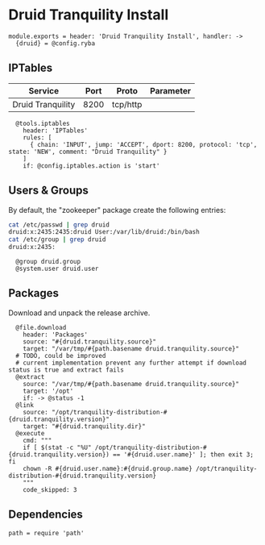 
# Druid Tranquility Install

    module.exports = header: 'Druid Tranquility Install', handler: ->
      {druid} = @config.ryba

## IPTables

| Service           | Port | Proto    | Parameter                   |
|-------------------|------|----------|-----------------------------|
| Druid Tranquility | 8200 | tcp/http |                             |

      @tools.iptables
        header: 'IPTables'
        rules: [
          { chain: 'INPUT', jump: 'ACCEPT', dport: 8200, protocol: 'tcp', state: 'NEW', comment: "Druid Tranquility" }
        ]
        if: @config.iptables.action is 'start'

## Users & Groups

By default, the "zookeeper" package create the following entries:

```bash
cat /etc/passwd | grep druid
druid:x:2435:2435:druid User:/var/lib/druid:/bin/bash
cat /etc/group | grep druid
druid:x:2435:
```

      @group druid.group
      @system.user druid.user

## Packages

Download and unpack the release archive.

      @file.download
        header: 'Packages'
        source: "#{druid.tranquility.source}"
        target: "/var/tmp/#{path.basename druid.tranquility.source}"
      # TODO, could be improved
      # current implementation prevent any further attempt if download status is true and extract fails
      @extract
        source: "/var/tmp/#{path.basename druid.tranquility.source}"
        target: '/opt'
        if: -> @status -1
      @link
        source: "/opt/tranquility-distribution-#{druid.tranquility.version}"
        target: "#{druid.tranquility.dir}"
      @execute
        cmd: """
        if [ $(stat -c "%U" /opt/tranquility-distribution-#{druid.tranquility.version}) == '#{druid.user.name}' ]; then exit 3; fi
        chown -R #{druid.user.name}:#{druid.group.name} /opt/tranquility-distribution-#{druid.tranquility.version}
        """
        code_skipped: 3

## Dependencies

    path = require 'path'
